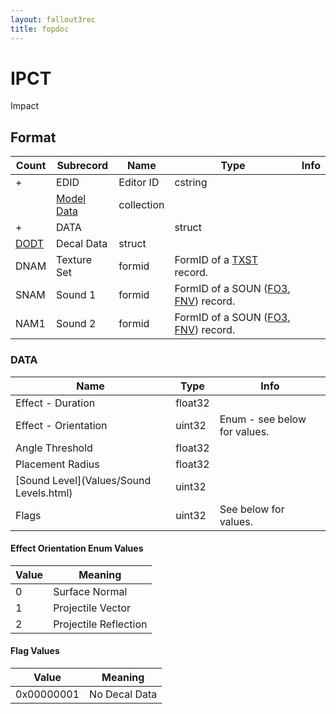 ```yaml
---
layout: fallout3rec
title: fopdoc
---
```

IPCT
====

Impact

## Format

Count | Subrecord | Name | Type | Info
------|-------|------|------|-----
+ | EDID | Editor ID | cstring |
 | | [Model Data](Subrecords/Model.html) | collection |
+ | DATA | | struct |
 | [DODT](Subrecords/DODT.html) | Decal Data | struct |
 | DNAM | Texture Set | formid | FormID of a [TXST](TXST.html) record.
 | SNAM | Sound 1 | formid | FormID of a SOUN ([FO3](../../Fallout3/Records/SOUN.html), [FNV](../../FalloutNV/Records/SOUN.html)) record.
 | NAM1 | Sound 2 | formid | FormID of a SOUN ([FO3](../../Fallout3/Records/SOUN.html), [FNV](../../FalloutNV/Records/SOUN.html)) record.

### DATA

Name | Type | Info
-----|------|-----
Effect - Duration | float32 |
Effect - Orientation | uint32 | Enum - see below for values.
Angle Threshold | float32 |
Placement Radius | float32 |
[Sound Level](Values/Sound Levels.html) | uint32 |
Flags | uint32 | See below for values.

#### Effect Orientation Enum Values

Value | Meaning
------|--------
0 | Surface Normal
1 | Projectile Vector
2 | Projectile Reflection

#### Flag Values

Value | Meaning
------|--------
0x00000001 | No Decal Data
